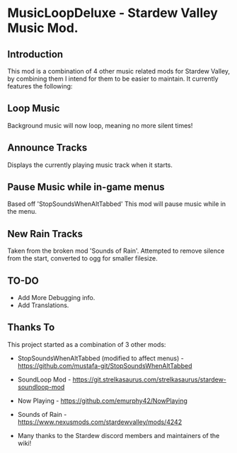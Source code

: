 
# MusicLoopDeluxe - Stardew Valley Music Mod.

## Introduction
This mod is a combination of 4 other music related mods for Stardew Valley, by combining them I intend for them to be easier to maintain.
It currently features the following:


## Loop Music
Background music will now loop, meaning no more silent times!

## Announce Tracks
Displays the currently playing music track when it starts.

## Pause Music while in-game menus
Based off 'StopSoundsWhenAltTabbed' This mod will pause music while in the menu.

## New Rain Tracks
Taken from the  broken mod 'Sounds of Rain'. Attempted to remove silence from the start, converted to ogg for smaller filesize.

## TO-DO
* Add More Debugging info.
* Add Translations.

## Thanks To
This project started as a combination of 3 other mods:
* StopSoundsWhenAltTabbed (modified to affect menus)                - https://github.com/mustafa-git/StopSoundsWhenAltTabbed
* SoundLoop Mod                                                     - https://git.strelkasaurus.com/strelkasaurus/stardew-soundloop-mod
* Now Playing                                                       - https://github.com/emurphy42/NowPlaying
* Sounds of Rain                                                    - https://www.nexusmods.com/stardewvalley/mods/4242

* Many thanks to the Stardew discord members and maintainers of the wiki!
